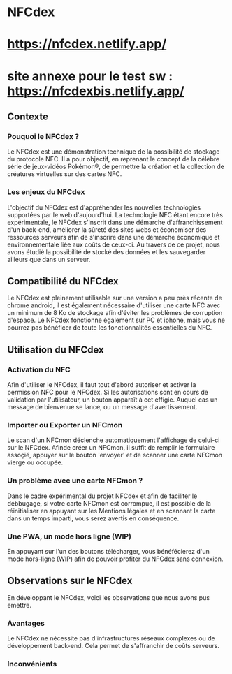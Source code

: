 # NFCdex
# https://nfcdex.netlify.app/
# site annexe pour le test sw : https://nfcdexbis.netlify.app/

## Contexte

### Pouquoi le NFCdex ?

Le NFCdex est une démonstration technique de la possibilité de stockage du protocole NFC. Il a pour objectif, en reprenant le concept de la célèbre série de jeux-vidéos Pokémon®, de permettre la création et la collection de créatures virtuelles sur des cartes NFC.

### Les enjeux du NFCdex

L'objectif du NFCdex est d'appréhender les nouvelles technologies supportées par le web d'aujourd'hui. La technologie NFC étant encore très expérimentale, le NFCdex s'inscrit dans une démarche d'affranchissement d'un back-end, améliorer la sûreté des sites webs et économiser des ressources serveurs afin de s'inscrire dans une démarche économique et environnementale liée aux coûts de ceux-ci. Au travers de ce projet, nous avons étudié la possibilité de stocké des données et les sauvegarder ailleurs que dans un serveur.


## Compatibilité du NFCdex

Le NFCdex est pleinement utilisable sur une version a peu près récente de chrome android, il est également nécessaire d'utiliser une carte NFC avec un minimum de 8 Ko de stockage afin d'éviter les problèmes de corruption d'espace. Le NFCdex fonctionne également sur PC et iphone, mais vous ne pourrez pas bénéficer de toute les fonctionnalités essentielles du NFC.

## Utilisation du NFCdex

### Activation du NFC

Afin d'utiliser le NFCdex, il faut tout d'abord autoriser et activer la permission NFC pour le NFCdex. Si les autorisations sont en cours de validation par l'utilisateur, un bouton apparaît à cet effigie. Auquel cas un message de bienvenue se lance, ou un message d'avertissement. 

### Importer ou Exporter un NFCmon

Le scan d'un NFCmon déclenche automatiquement l'affichage de celui-ci sur le NFCdex. Afinde créer un NFCmon, il suffit de remplir le formulaire assoçié, appuyer sur le bouton 'envoyer' et de scanner une carte NFCmon vierge ou occupée.

### Un problème avec une carte NFCmon ?

Dans le cadre expérimental du projet NFCdex et afin de faciliter le débbugage, si votre carte NFCmon est corrompue, il est possible de la réinitialiser en appuyant sur les Mentions légales et en scannant la carte dans un temps imparti, vous serez avertis en conséquence.

### Une PWA, un mode hors ligne (WIP)

En appuyant sur l'un des boutons télécharger, vous bénéfécierez d'un mode hors-ligne (WIP) afin de pouvoir profiter du NFCdex sans connexion.

## Observations sur le NFCdex

En développant le NFCdex, voici les observations que nous avons pus emettre.

### Avantages

Le NFCdex ne nécessite pas d'infrastructures réseaux complexes ou de développement back-end. Cela permet de s'affranchir de coûts serveurs.

### Inconvénients
